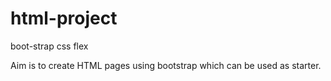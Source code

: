 # html-project
boot-strap css flex

Aim is to create HTML pages using bootstrap which can be used as starter.
